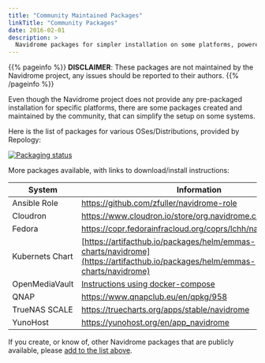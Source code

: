```yaml
---
title: "Community Maintained Packages"
linkTitle: "Community Packages"
date: 2016-02-01
description: >
  Navidrome packages for simpler installation on some platforms, powered by You!
---
```


{{% pageinfo %}}
**DISCLAIMER**: These packages are not maintained by the Navidrome project, any issues should be reported to their authors.
{{% /pageinfo %}}

Even though the Navidrome project does not provide any pre-packaged installation for specific platforms, 
there are some packages created and maintained by the community, that can simplify the setup on some systems.

Here is the list of packages for various OSes/Distributions, provided by Repology:

<a href="https://repology.org/project/navidrome/versions">
<p>
<img src="https://repology.org/badge/vertical-allrepos/navidrome.svg" alt="Packaging status">
</p>
</a>


More packages available, with links to download/install instructions:

| System               | Information |
|------------------------|-|
| Ansible Role           | https://github.com/zfuller/navidrome-role | 
| Cloudron               | https://www.cloudron.io/store/org.navidrome.cloudronapp.html |
| Fedora                 | https://copr.fedorainfracloud.org/coprs/lchh/navidrome/ |    
| Kubernets Chart        | [https://artifacthub.io/packages/helm/emmas-charts/navidrome](https://artifacthub.io/packages/helm/emmas-charts/navidrome) | 
| OpenMediaVault         | [Instructions using docker-compose](https://forum.openmediavault.org/index.php?thread/36635-how-to-install-navidrome-using-docker-compose-an-airsonic-booksonic-alternative/) |
| QNAP                   | https://www.qnapclub.eu/en/qpkg/958 |
| TrueNAS SCALE          | https://truecharts.org/apps/stable/navidrome |
| YunoHost               | https://yunohost.org/en/app_navidrome |


If you create, or know of, other Navidrome packages that are publicly available, please [add to the list above](https://github.com/navidrome/website/edit/master/content/en/docs/Installation/packages.md).

